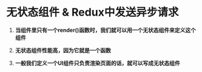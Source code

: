# 无状态组件 & Redux中发送异步请求

1. **当组件里只有一个render()函数时，我们就可以用一个无状态组件来定义这个组件**

2. **无状态组件性能高，因为它就是一个函数**

3. **一般我们定义一个UI组件只负责渲染页面的话，就可以写成无状态组件**

   